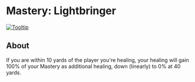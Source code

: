# Mastery: Lightbringer

[![Tooltip](https://user-images.githubusercontent.com/2842471/40581374-1e3fd6b0-6157-11e8-8d30-ccf237121e37.png)](https://beta.wowdb.com/spells/77226-mastery-deep-healing)

## About

If you are within 10 yards of the player you're healing, your healing will gain 100% of your Mastery as additional healing, down (linearly) to 0% at 40 yards.
